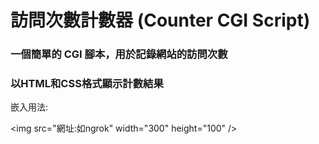 # 訪問次數計數器 (Counter CGI Script)
### 一個簡單的 CGI 腳本，用於記錄網站的訪問次數 
### 以HTML和CSS格式顯示計數結果

嵌入用法:

&lt;img src="網址:如ngrok" width="300" height="100" /&gt;
